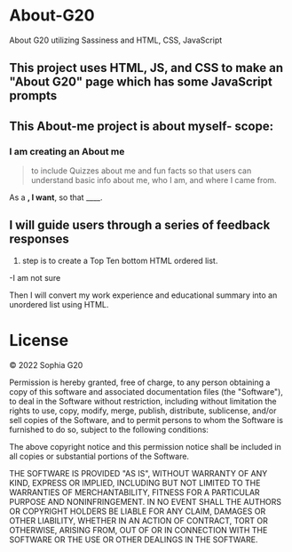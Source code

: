 # About-G20

About G20 utilizing Sassiness and HTML, CSS, JavaScript

## This project uses HTML, JS, and CSS to make an "About G20" page which has some JavaScript prompts

## This About-me project is about myself- scope:

### I am creating an About me

> to include Quizzes about me and fun facts so that users can understand basic info about me, who I am, and where I came from.

As a ____, I want____, so that ____.

## I will guide users through a series of feedback responses


1. step is to create a Top Ten bottom HTML ordered list.

-I am not sure

Then I will convert my work experience and educational summary into an unordered list using HTML.

# License
© 2022 Sophia G20

Permission is hereby granted, free of charge, to any person obtaining a copy of this software and associated documentation files (the "Software"), to deal in the Software without restriction, including without limitation the rights to use, copy, modify, merge, publish, distribute, sublicense, and/or sell copies of the Software, and to permit persons to whom the Software is furnished to do so, subject to the following conditions:

The above copyright notice and this permission notice shall be included in all copies or substantial portions of the Software.

THE SOFTWARE IS PROVIDED "AS IS", WITHOUT WARRANTY OF ANY KIND, EXPRESS OR IMPLIED, INCLUDING BUT NOT LIMITED TO THE WARRANTIES OF MERCHANTABILITY, FITNESS FOR A PARTICULAR PURPOSE AND NONINFRINGEMENT. IN NO EVENT SHALL THE AUTHORS OR COPYRIGHT HOLDERS BE LIABLE FOR ANY CLAIM, DAMAGES OR OTHER LIABILITY, WHETHER IN AN ACTION OF CONTRACT, TORT OR OTHERWISE, ARISING FROM, OUT OF OR IN CONNECTION WITH THE SOFTWARE OR THE USE OR OTHER DEALINGS IN THE SOFTWARE.